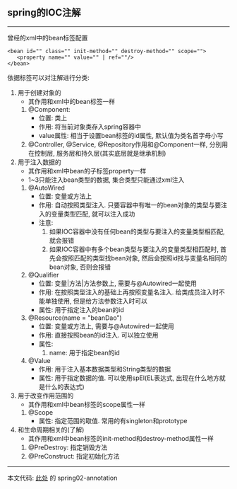 ## spring的IOC注解

---
曾经的xml中的bean标签配置
```
<bean id="" class="" init-method="" destroy-method="" scope="">
   <property name="" value="" | ref=""/>
</bean>
```
依据标签可以对注解进行分类: 

1. 用于创建对象的
   * 其作用和xml中的bean标签一样
   1. @Component: 
      * 位置: 类上
      * 作用: 将当前对象类存入spring容器中
      * value属性: 相当于设置bean标签的id属性, 默认值为类名首字母小写
   2. @Controller, @Service, @Repository作用和@Component一样, 分别用在控制层, 服务层和持久层(其实底层就是继承机制)
2. 用于注入数据的
   * 其作用和xml中bean的子标签property一样
   * 1~3只能注入bean类型的数据, 集合类型只能通过xml注入
   1. @AutoWired
      * 位置: 变量或方法上
      * 作用: 自动按照类型注入. 只要容器中有唯一的bean对象的类型与要注入的变量类型匹配, 就可以注入成功
      * 注意: 
        1. 如果IOC容器中没有任何bean的类型与要注入的变量类型相匹配, 就会报错
        2. 如果IOC容器中有多个bean类型与要注入的变量类型相匹配时, 首先会按照匹配的类型找bean对象, 然后会按照id找与变量名相同的bean对象, 否则会报错
   2. @Qualifier
      * 位置: 变量|方法|方法参数上, 需要与@Autowired一起使用
      * 作用: 在按照类型注入的基础上再按照变量名注入. 给类成员注入时不能单独使用, 但是给方法参数注入时可以
      * 属性: 用于指定注入的bean的id
   3. @Resource(name = "beanDao")
      * 位置: 变量或方法上, 需要与@Autowired一起使用
      * 作用: 直接按照bean的id注入. 可以独立使用
      * 属性:
        1. name: 用于指定bean的id
   4. @Value
      * 作用: 用于注入基本数据类型和String类型的数据
      * 属性: 用于指定数据的值. 可以使用spEl(EL表达式, 出现在什么地方就是什么的表达式)
3. 用于改变作用范围的
   * 其作用和xml中bean标签的scope属性一样
   1. @Scope
      * 属性: 指定范围的取值. 常用的有singleton和prototype
4. 和生命周期相关的(了解)
   * 其作用和xml中bean标签的init-method和destroy-method属性一样
   1. @PreDestroy: 指定销毁方法
   2. @PreConstruct: 指定初始化方法
   
---
本文代码: [此处](https://github.com/zhanggaoyu/spring-study) 的 spring02-annotation